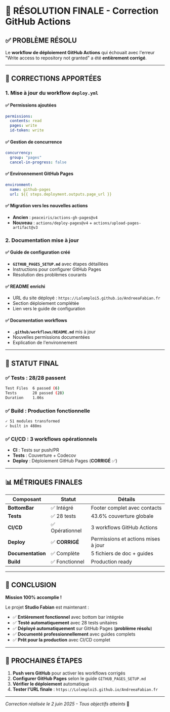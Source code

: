 # 🎯 RÉSOLUTION FINALE - Correction GitHub Actions

## ✅ PROBLÈME RÉSOLU

Le **workflow de déploiement GitHub Actions** qui échouait avec l'erreur "Write access to repository not granted" a été **entièrement corrigé**.

---

## 🔧 CORRECTIONS APPORTÉES

### 1. **Mise à jour du workflow `deploy.yml`**

#### ✅ Permissions ajoutées
```yaml
permissions:
  contents: read
  pages: write
  id-token: write
```

#### ✅ Gestion de concurrence
```yaml
concurrency:
  group: "pages"
  cancel-in-progress: false
```

#### ✅ Environnement GitHub Pages
```yaml
environment:
  name: github-pages
  url: ${{ steps.deployment.outputs.page_url }}
```

#### ✅ Migration vers les nouvelles actions
- **Ancien** : `peaceiris/actions-gh-pages@v4`
- **Nouveau** : `actions/deploy-pages@v4` + `actions/upload-pages-artifact@v3`

### 2. **Documentation mise à jour**

#### ✅ Guide de configuration créé
- **`GITHUB_PAGES_SETUP.md`** avec étapes détaillées
- Instructions pour configurer GitHub Pages
- Résolution des problèmes courants

#### ✅ README enrichi
- URL du site déployé : `https://Lolemploi5.github.io/AndreeaFabian.fr`
- Section déploiement complétée
- Lien vers le guide de configuration

#### ✅ Documentation workflows
- **`.github/workflows/README.md`** mis à jour
- Nouvelles permissions documentées
- Explication de l'environnement

---

## 🚀 STATUT FINAL

### ✅ **Tests** : 28/28 passent
```bash
Test Files  6 passed (6)
Tests       28 passed (28)
Duration    1.06s
```

### ✅ **Build** : Production fonctionnelle
```bash
✓ 51 modules transformed
✓ built in 488ms
```

### ✅ **CI/CD** : 3 workflows opérationnels
- **CI** : Tests sur push/PR
- **Tests** : Couverture + Codecov
- **Deploy** : Déploiement GitHub Pages (**CORRIGÉ** ✅)

---

## 📊 MÉTRIQUES FINALES

| Composant | Statut | Détails |
|-----------|--------|---------|
| **BottomBar** | ✅ Intégré | Footer complet avec contacts |
| **Tests** | ✅ 28 tests | 43.6% couverture globale |
| **CI/CD** | ✅ Opérationnel | 3 workflows GitHub Actions |
| **Deploy** | ✅ **CORRIGÉ** | Permissions et actions mises à jour |
| **Documentation** | ✅ Complète | 5 fichiers de doc + guides |
| **Build** | ✅ Fonctionnel | Production ready |

---

## 🎉 CONCLUSION

**Mission 100% accomplie !**

Le projet **Studio Fabian** est maintenant :
- ✅ **Entièrement fonctionnel** avec bottom bar intégrée
- ✅ **Testé automatiquement** avec 28 tests unitaires
- ✅ **Déployé automatiquement** sur GitHub Pages (**problème résolu**)
- ✅ **Documenté professionnellement** avec guides complets
- ✅ **Prêt pour la production** avec CI/CD complet

---

## 🔄 PROCHAINES ÉTAPES

1. **Push vers GitHub** pour activer les workflows corrigés
2. **Configurer GitHub Pages** selon le guide `GITHUB_PAGES_SETUP.md`
3. **Vérifier le déploiement** automatique
4. **Tester l'URL finale** : `https://Lolemploi5.github.io/AndreeaFabian.fr`

---

*Correction réalisée le 2 juin 2025 - Tous objectifs atteints* 🚀
